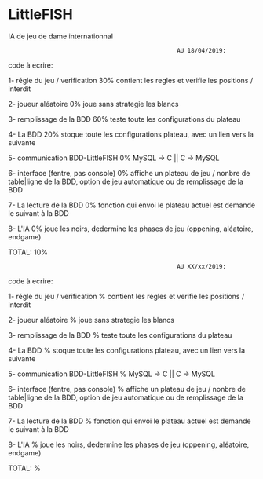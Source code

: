 # LittleFISH
IA de jeu de dame internationnal




                                                    AU 18/04/2019:

code à ecrire:

1- régle du jeu / verification      30%     contient les regles et verifie les positions / interdit

2- joueur aléatoire                 0%      joue sans strategie les blancs

3- remplissage de la BDD            60%     teste toute les configurations du plateau    

4- La BDD                           20%     stoque toute les configurations plateau, avec un lien vers la suivante

5- communication BDD-LittleFISH     0%      MySQL -> C  || C -> MySQL

6- interface (fentre, pas console)  0%      affiche un plateau de jeu / nonbre de table|ligne de la BDD, option de jeu automatique ou de remplissage de la BDD

7- La lecture de la BDD             0%      fonction qui envoi le plateau actuel est demande le suivant à la BDD

8- L'IA                             0%      joue les noirs, dedermine les phases de jeu (oppening, aléatoire, endgame)


TOTAL:                              10%





                                                    AU XX/xx/2019:

code à ecrire:

1- régle du jeu / verification      %     contient les regles et verifie les positions / interdit

2- joueur aléatoire                 %      joue sans strategie les blancs

3- remplissage de la BDD            %     teste toute les configurations du plateau    

4- La BDD                           %     stoque toute les configurations plateau, avec un lien vers la suivante

5- communication BDD-LittleFISH     %      MySQL -> C  || C -> MySQL

6- interface (fentre, pas console)  %      affiche un plateau de jeu / nonbre de table|ligne de la BDD, option de jeu automatique ou de remplissage de la BDD

7- La lecture de la BDD             %      fonction qui envoi le plateau actuel est demande le suivant à la BDD

8- L'IA                             %      joue les noirs, dedermine les phases de jeu (oppening, aléatoire, endgame)


TOTAL:                              %
